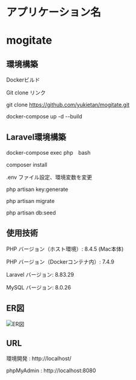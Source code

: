 # アプリケーション名

# mogitate


## 環境構築

Dockerビルド

Git clone リンク

git clone https://github.com/yukietan/mogitate.git

docker-compose up -d --build


## Laravel環境構築

docker-compose exec php　bash

composer install

.env ファイル設定、環境変数を変更

php artisan key:generate

php artisan migrate

php artisan db:seed

## 使用技術

PHP バージョン（ホスト環境）: 8.4.5 (Mac本体)

PHP バージョン（Dockerコンテナ内）: 7.4.9

Laravel バージョン: 8.83.29

MySQL バージョン: 8.0.26

## ER図 
![ER図](.src/public/image/er-mogitate.drawio.png)

## URL

環境開発 : http://localhost/

phpMyAdmin : http://localhost:8080
